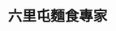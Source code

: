 ---
title: "六里屯麵食專家"
description: "六里屯麵食專家"
layout: shop
keywords:
  - 美食競賽
  - 台灣美食
  - 美食精選
datePublished: "2025-06-30"
dateModified: "2025-07-06"
city: "花蓮縣"
district: "吉安鄉"
address: "973花蓮縣吉安鄉建國路一段302號"
phone: "038577809"
geo: "23.988553373284326, 121.58537973850227"
google_map: "https://maps.app.goo.gl/LDDJZgq8eHit1Yq59"
footinder: "https://footinder.com.tw/%E8%8A%B1%E8%93%AE%E7%B8%A3%E5%90%89%E5%AE%89%E9%84%89/60785/"
official: "https://www.facebook.com/lltnoodle/"
award:
  - name: "台北國際牛肉麵節"
    year: "2024"
    entries:
      - group: "鮮食組"
        cooking_style: "紅燒"
        rank: "銀牌"

---